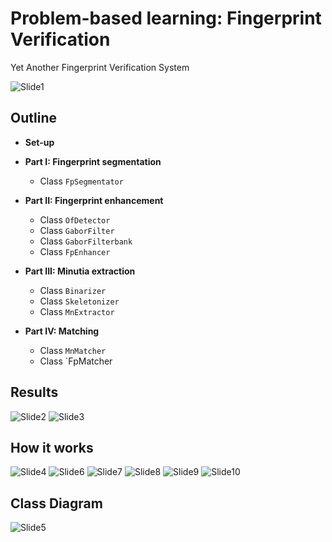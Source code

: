 # Problem-based learning: Fingerprint Verification
Yet Another Fingerprint Verification System

![Slide1](https://user-images.githubusercontent.com/22574003/69008528-086b4b00-097e-11ea-8b00-097d35a9c921.jpeg)

## Outline
- **Set-up**
- **Part I: Fingerprint segmentation**
  - Class `FpSegmentator`

- **Part II: Fingerprint enhancement**
  - Class `OfDetector`
  - Class `GaborFilter`
  - Class `GaborFilterbank`
  - Class `FpEnhancer`

- **Part III: Minutia extraction**
  - Class `Binarizer`
  - Class `Skeletonizer`
  - Class `MnExtractor`

- **Part IV: Matching**
  - Class `MnMatcher`
  - Class `FpMatcher
  
## Results
![Slide2](https://user-images.githubusercontent.com/22574003/69008529-0903e180-097e-11ea-94fb-7ee4f00c97a3.jpeg)
![Slide3](https://user-images.githubusercontent.com/22574003/69008531-099c7800-097e-11ea-9e1f-1c6783bd1afd.jpeg)

## How it works
![Slide4](https://user-images.githubusercontent.com/22574003/69008533-099c7800-097e-11ea-93e5-8c47bf08101e.jpeg)
![Slide6](https://user-images.githubusercontent.com/22574003/69008535-099c7800-097e-11ea-9b83-deb123c7d416.jpeg)
![Slide7](https://user-images.githubusercontent.com/22574003/69008537-0a350e80-097e-11ea-8035-b2e7cc43e490.jpeg)
![Slide8](https://user-images.githubusercontent.com/22574003/69008538-0a350e80-097e-11ea-91ea-6c425bd43483.jpeg)
![Slide9](https://user-images.githubusercontent.com/22574003/69008539-0acda500-097e-11ea-95aa-14c3b822b9cb.jpeg)
![Slide10](https://user-images.githubusercontent.com/22574003/69008540-0acda500-097e-11ea-9507-c6290bd449a7.jpeg)

## Class Diagram
![Slide5](https://user-images.githubusercontent.com/22574003/69008534-099c7800-097e-11ea-8683-3687405b2685.jpeg)
